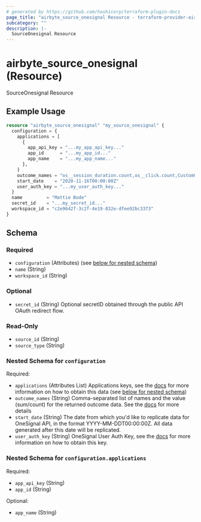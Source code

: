 ```yaml
---
# generated by https://github.com/hashicorp/terraform-plugin-docs
page_title: "airbyte_source_onesignal Resource - terraform-provider-airbyte"
subcategory: ""
description: |-
  SourceOnesignal Resource
---
```


# airbyte_source_onesignal (Resource)

SourceOnesignal Resource

## Example Usage

```terraform
resource "airbyte_source_onesignal" "my_source_onesignal" {
  configuration = {
    applications = [
      {
        app_api_key = "...my_app_api_key..."
        app_id      = "...my_app_id..."
        app_name    = "...my_app_name..."
      },
    ]
    outcome_names = "os__session_duration.count,os__click.count,CustomOutcomeName.sum"
    start_date    = "2020-11-16T00:00:00Z"
    user_auth_key = "...my_user_auth_key..."
  }
  name         = "Mattie Bode"
  secret_id    = "...my_secret_id..."
  workspace_id = "c2e9642f-3c2f-4e19-832e-dfee92bc3373"
}
```

<!-- schema generated by tfplugindocs -->
## Schema

### Required

- `configuration` (Attributes) (see [below for nested schema](#nestedatt--configuration))
- `name` (String)
- `workspace_id` (String)

### Optional

- `secret_id` (String) Optional secretID obtained through the public API OAuth redirect flow.

### Read-Only

- `source_id` (String)
- `source_type` (String)

<a id="nestedatt--configuration"></a>
### Nested Schema for `configuration`

Required:

- `applications` (Attributes List) Applications keys, see the <a href="https://documentation.onesignal.com/docs/accounts-and-keys">docs</a> for more information on how to obtain this data (see [below for nested schema](#nestedatt--configuration--applications))
- `outcome_names` (String) Comma-separated list of names and the value (sum/count) for the returned outcome data. See the <a href="https://documentation.onesignal.com/reference/view-outcomes">docs</a> for more details
- `start_date` (String) The date from which you'd like to replicate data for OneSignal API, in the format YYYY-MM-DDT00:00:00Z. All data generated after this date will be replicated.
- `user_auth_key` (String) OneSignal User Auth Key, see the <a href="https://documentation.onesignal.com/docs/accounts-and-keys#user-auth-key">docs</a> for more information on how to obtain this key.

<a id="nestedatt--configuration--applications"></a>
### Nested Schema for `configuration.applications`

Required:

- `app_api_key` (String)
- `app_id` (String)

Optional:

- `app_name` (String)


